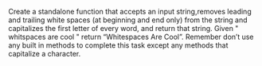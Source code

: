 Create a standalone function that accepts an input string,removes leading and trailing white spaces (at beginning and end only) from the string and capitalizes the first letter of every word, and return that string.
Given "      whitspaces are cool      " return “Whitespaces Are Cool”.
Remember don’t use any built in methods to complete this task except any methods that capitalize a character.
